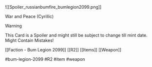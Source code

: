 ![[Spoiler_russianbumfire_bumlegion2099.png]]

War and Peace (Cyrillic)


> [!warning] 
> This Card is a Spoiler and might still be subject to change till mint date. 
> Might Contain Mistakes!


[[Faction - Bum Legion 2099]]
[[R2]]
[[Items]]
[[Weapon]]


#bum-legion-2099 #R2 #item #weapon 